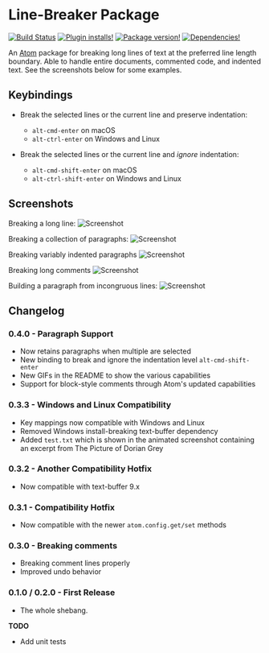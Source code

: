 # Line-Breaker Package

[![Build Status](https://travis-ci.org/EddyLuten/line-breaker.svg?branch=master)](https://travis-ci.org/EddyLuten/line-breaker)
[![Plugin installs!](https://img.shields.io/apm/dm/line-breaker.svg?style=flat-square)](https://atom.io/packages/line-breaker)
[![Package version!](https://img.shields.io/apm/v/line-breaker.svg?style=flat-square)](https://atom.io/packages/line-breaker)
[![Dependencies!](https://img.shields.io/david/EddyLuten/line-breaker.svg?style=flat-square)](https://david-dm.org/EddyLuten/line-breaker)

An [Atom](http://atom.io/) package for breaking long lines of text at the
preferred line length boundary. Able to handle entire documents, commented code,
and indented text. See the screenshots below for some examples.

## Keybindings

* Break the selected lines or the current line and preserve indentation:
  * `alt-cmd-enter` on macOS
  * `alt-ctrl-enter` on Windows and Linux

* Break the selected lines or the current line and *ignore* indentation:
  * `alt-cmd-shift-enter` on macOS
  * `alt-ctrl-shift-enter` on Windows and Linux

## Screenshots

Breaking a long line:
![Screenshot](http://i.imgur.com/DiaHlHK.gif)

Breaking a collection of paragraphs:
![Screenshot](http://i.imgur.com/w3MqM9X.gif)

Breaking variably indented paragraphs
![Screenshot](http://i.imgur.com/dw0SlcE.gif)

Breaking long comments
![Screenshot](http://i.imgur.com/ohtLPdv.gif)

Building a paragraph from incongruous lines:
![Screenshot](http://i.imgur.com/TGr86lx.gif)

## Changelog

### 0.4.0 - Paragraph Support
* Now retains paragraphs when multiple are selected
* New binding to break and ignore the indentation level `alt-cmd-shift-enter`
* New GIFs in the README to show the various capabilities
* Support for block-style comments through Atom's updated capabilities

### 0.3.3 - Windows and Linux Compatibility
* Key mappings now compatible with Windows and Linux
* Removed Windows install-breaking text-buffer dependency
* Added `test.txt` which is shown in the animated screenshot containing an
  excerpt from The Picture of Dorian Grey

### 0.3.2 - Another Compatibility Hotfix
* Now compatible with text-buffer 9.x

### 0.3.1 - Compatibility Hotfix
* Now compatible with the newer `atom.config.get/set` methods

### 0.3.0 - Breaking comments
* Breaking comment lines properly
* Improved undo behavior

### 0.1.0 / 0.2.0 - First Release
* The whole shebang.

**TODO**
* Add unit tests
